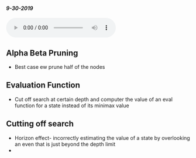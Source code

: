 #### _9-30-2019_
<audio controls>
  <source src="/Audio/450-9-30-2019.mp3" type="audio/mpeg">
Your browser does not support the audio element.</audio>

## Alpha Beta Pruning
* Best case ew prune half of the nodes

## Evaluation Function
* Cut off search at certain depth and computer the value of an eval function for a state instead of its minimax value

## Cutting off search
* Horizon effect- incorrectly estimating the value of a state by overlooking an even that is just beyond the depth limit
* 